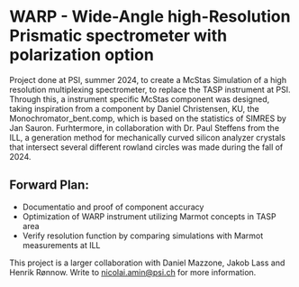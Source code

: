 # WARP - Wide-Angle high-Resolution Prismatic spectrometer with polarization option

Project done at PSI, summer 2024, to create a McStas Simulation of a high resolution multiplexing spectrometer, to replace the TASP instrument at PSI. Through this, a instrument specific McStas component was designed, taking inspiration from a component by Daniel Christensen, KU, the Monochromator_bent.comp, which is based on the statistics of SIMRES by Jan Sauron. Furhtermore, in collaboration with Dr. Paul Steffens from the ILL, a generation method for mechanically curved silicon analyzer crystals that intersect several different rowland circles was made during the fall of 2024.

## Forward Plan:
- Documentatio and proof of component accuracy
- Optimization of WARP instrument utilizing Marmot concepts in TASP area
- Verify resolution function by comparing simulations with Marmot measurements at ILL

This project is a larger collaboration with Daniel Mazzone, Jakob Lass and Henrik Rønnow. Write to nicolai.amin@psi.ch for more information.
